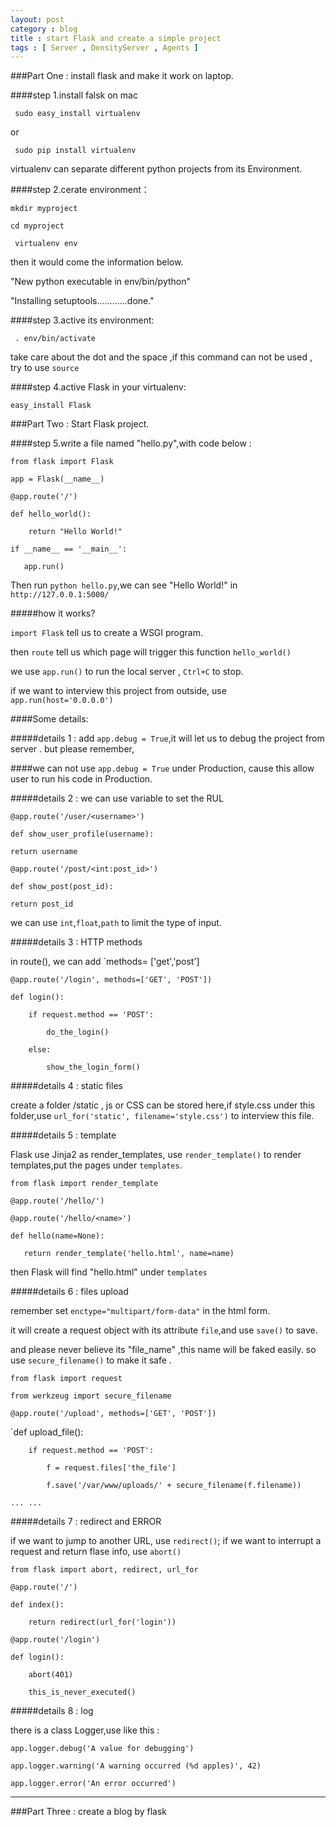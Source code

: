 ```yaml
---
layout: post
category : blog
title : start Flask and create a simple project 
tags : [ Server , DensityServer , Agents ]
---
```



###Part One : install flask and make it work on laptop.

####step 1.install falsk on mac

` sudo easy_install virtualenv`

or

` sudo pip install virtualenv`

virtualenv can separate different python projects from its Environment.


####step 2.cerate environment：

`mkdir myproject`

 `cd myproject`

` virtualenv env`

then it would come the information below.

"New python executable in env/bin/python"

"Installing setuptools............done."

####step 3.active its environment:

` . env/bin/activate`

take care about the dot and the space ,if this command can not be used , try to use `source`

####step 4.active Flask in your virtualenv:

`easy_install Flask`


###Part Two : Start Flask project.

####step 5.write a file named "hello.py",with code below :

`from flask import Flask`

`app = Flask(__name__)`

`@app.route('/')`

`def hello_world():`

`    return "Hello World!"`

`if __name__ == '__main__':`

`    app.run() `

Then run `python hello.py`,we can see "Hello World!" in `http://127.0.0.1:5000/`

#####how it works?

`import Flask` tell us to create a WSGI program.

then `route` tell us which page will trigger this function `hello_world()`

we use `app.run()` to run the local server , `Ctrl+C` to stop.

if we want to interview this project from outside, use `app.run(host='0.0.0.0')`

####Some details:

#####details 1 : add `app.debug = True`,it will let us to debug the project from server . but please remember,

####we can not use `app.debug = True` under Production, cause this  allow user to  run his code in Production. 

#####details 2 : we can use variable to set the RUL 

`@app.route('/user/<username>')`

`def show_user_profile(username):`

`return username`

`@app.route('/post/<int:post_id>')`

`def show_post(post_id):`

`return post_id`

we can use `int`,`float`,`path` to limit the type of input.

#####details 3 : HTTP methods 

in route(), we can add `methods= ['get','post']

`@app.route('/login', methods=['GET', 'POST'])`

`def login():`

`    if request.method == 'POST':`

`        do_the_login()`

`    else:`

`        show_the_login_form()`

#####details 4 : static files 

create a folder /static , js or CSS can be stored here,if style.css under this folder,use `url_for('static', filename='style.css')` to interview this file.

#####details 5 : template

Flask use Jinja2 as render_templates, use `render_template()` to render templates,put the pages under `templates`.

`from flask import render_template`

`@app.route('/hello/')`

`@app.route('/hello/<name>')`

`def hello(name=None):`

`    return render_template('hello.html', name=name)  `

then Flask will find "hello.html" under `templates`

#####details 6 : files upload

remember set `enctype="multipart/form-data"` in the html form.

it will create a request object with its attribute `file`,and use `save()` to save.

and please never believe its "file_name" ,this name will be faked easily. so use `secure_filename()` to make it safe .

`from flask import request`

`from werkzeug import secure_filename`

`@app.route('/upload', methods=['GET', 'POST'])`

`def upload_file():

`    if request.method == 'POST':`

`        f = request.files['the_file']`

`        f.save('/var/www/uploads/' + secure_filename(f.filename))`

`... ...`

#####details 7 : redirect and ERROR

if we want to jump to another URL, use `redirect()`; if we want to interrupt a request and return flase info, use `abort()` 

`from flask import abort, redirect, url_for`

`@app.route('/')`

`def index():`

`    return redirect(url_for('login'))`

`@app.route('/login')`

`def login():`

`    abort(401)`

`    this_is_never_executed()`

#####details 8 : log

there is a class Logger,use like this :

`app.logger.debug('A value for debugging')`

`app.logger.warning('A warning occurred (%d apples)', 42)`

`app.logger.error('An error occurred')`



-------------------------------------------


###Part Three : create a blog by flask







 

